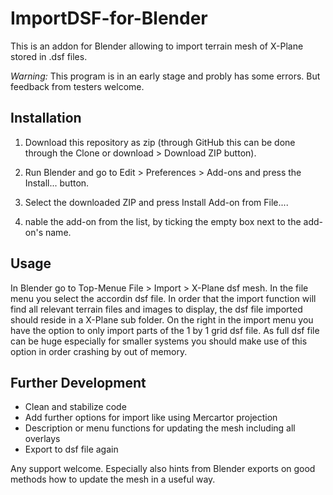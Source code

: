 # ImportDSF-for-Blender #

This is an addon for Blender allowing to import terrain mesh of X-Plane stored in .dsf files.

*Warning:* This program is in an early stage and probly has some errors. But feedback from testers welcome.

## Installation ##

1. Download this repository as zip (through GitHub this can be done through the Clone or download > Download ZIP button).

2. Run Blender and go to Edit > Preferences > Add-ons and press the Install... button.

3. Select the downloaded ZIP and press Install Add-on from File....

4. nable the add-on from the list, by ticking the empty box next to the add-on's name.

## Usage ##
In Blender go to Top-Menue File > Import > X-Plane dsf mesh.
In the file menu you select the accordin dsf file. In order that the import function will find all relevant terrain files and images to display, 
the dsf file imported should reside in a X-Plane sub folder.
On the right in the import menu you have the option to only import parts of the 1 by 1 grid dsf file. As full dsf file can be huge especially 
for smaller systems you should make use of this option in order crashing by out of memory.

## Further Development ##
* Clean and stabilize code
* Add further options for import like using Mercartor projection
* Description or menu functions for updating the mesh including all overlays
* Export to dsf file again

Any support welcome. Especially also hints from Blender exports on good methods how to update the mesh in a useful way.
